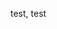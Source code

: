 <!--
.. title: A test
.. slug: test2
.. date: 2016-08-18 00:00:00 CEST
.. tags: blaha
.. category: 2016
.. description:
.. author: nsg
-->

test, test
